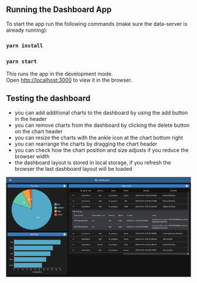 ## Running the Dashboard App

To start the app run the following commands (make sure the data-server is already running):

### `yarn install`
### `yarn start`

This runs the app in the development mode.\
Open [http://localhost:3000](http://localhost:3000) to view it in the browser.

## Testing the dashboard
- you can add additional charts to the dashboard by using the add button in the header
- you can remove charts from the dashboard by clicking the delete button on the chart header
- you can resize the charts with the ankle icon at the chart bottom right
- you can rearrange the charts by dragging the chart header
- you can check how the chart position and size adjusts if you reduce the browser width
- the dashboard layout is stored in local storage, if you refresh the browser the last dashboard layout will be loaded

![Screenshot of the dashboard](https://github.com/hjerger/dashboard/blob/main/Screenshot1.png)

